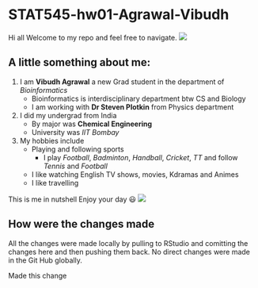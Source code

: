 # STAT545-hw01-Agrawal-Vibudh
Hi all 
Welcome to my repo and feel free to navigate. 
![](https://i.imgur.com/zNssDtS.gif)
## A little something about me:
1. I am **Vibudh Agrawal** a new Grad student in the department of *Bioinformatics* 
   - Bioinformatics is interdisciplinary department btw CS and Biology
   - I am working with **Dr Steven Plotkin** from Physics department
2. I did my undergrad from India
   - By major was **Chemical Engineering**
   - University was *IIT Bombay*
3. My hobbies include
   - Playing and following sports
     - I play *Football*, *Badminton*, *Handball*, *Cricket*, *TT* and follow *Tennis* and *Football*
   - I like watching English TV shows, movies, Kdramas and Animes
   - I like travelling

This is me in nutshell
Enjoy your day :smiley: 
![](goo.gl/XpBcS5)
## How were the changes made
All the changes were made locally by pulling to RStudio and comitting the changes here and then pushing them back. No direct changes were made in the Git Hub globally. 

Made this change
